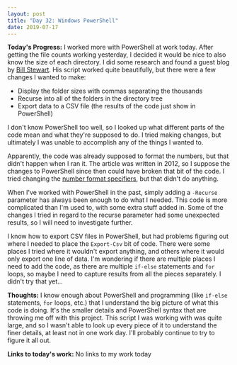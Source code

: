 ```yaml
---
layout: post
title: "Day 32: Windows PowerShell"
date: 2019-07-17
---
```


**Today's Progress:** I worked more with PowerShell at work today. After getting the file counts working yesterday, I decided it would be nice to also know the size of each directory. I did some research and found a guest blog by [Bill Stewart](https://devblogs.microsoft.com/scripting/getting-directory-sizes-in-powershell/). His script worked quite beautifully, but there were a few changes I wanted to make:
* Display the folder sizes with commas separating the thousands
* Recurse into all of the folders in the directory tree
* Export data to a CSV file (the results of the code just show in PowerShell)

I don't know PowerShell too well, so I looked up what different parts of the code mean and what they're supposed to do. I tried making changes, but ultimately I was unable to accomplish any of the things I wanted to.

Apparently, the code was already supposed to format the numbers, but that didn't happen when I ran it. The article was written in 2012, so I suppose the changes to PowerShell since then could have broken that bit of the code. I tried changing the [number format specifiers](https://devblogs.microsoft.com/scripting/use-powershell-and-conditional-formatting-to-format-numbers/), but that didn't do anything.

When I've worked with PowerShell in the past, simply adding a `-Recurse` parameter has always been enough to do what I needed. This code is more complicated than I'm used to, with some extra stuff added in. Some of the changes I tried in regard to the recurse parameter had some unexpected results, so I will need to investigate further.

I know how to export CSV files in PowerShell, but had problems figuring out where I needed to place the `Export-Csv` bit of code. There were some places I tried where it wouldn't export anything, and others where it would only export one line of data. I'm wondering if there are multiple places I need to add the code, as there are multiple `if-else` statements and `for` loops, so maybe I need to capture results from all the pieces separately. I didn't try that yet...

**Thoughts:** I know enough about PowerShell and programming (like `if-else` statements, `for` loops, etc.) that I understand the big picture of what this code is doing. It's the smaller details and PowerShell syntax that are throwing me off with this project. This script I was working with was quite large, and so I wasn't able to look up every piece of it to understand the finer details, at least not in one work day. I'll probably continue to try to figure it all out.

**Links to today's work:** No links to my work today
